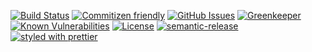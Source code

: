 [![Build Status](https://secure.travis-ci.org/Kronos-Integration/service-swarm.png)](http://travis-ci.org/Kronos-Integration/service-swarm)
[![Commitizen friendly](https://img.shields.io/badge/commitizen-friendly-brightgreen.svg)](http://commitizen.github.io/cz-cli/)
[![GitHub Issues](https://img.shields.io/github/issues/Kronos-Integration/service-swarm.svg?style=flat-square)](https://github.com/Kronos-Integration/service-swarm/issues)
[![Greenkeeper](https://badges.greenkeeper.io/Kronos-Integration/service-swarm.svg)](https://greenkeeper.io/)
[![Known Vulnerabilities](https://snyk.io/test/github/Kronos-Integration/service-swarm/badge.svg)](https://snyk.io/test/github/Kronos-Integration/service-swarm)
[![License](https://img.shields.io/badge/License-BSD%203--Clause-blue.svg)](https://opensource.org/licenses/BSD-3-Clause)
[![semantic-release](https://img.shields.io/badge/%20%20%F0%9F%93%A6%F0%9F%9A%80-semantic--release-e10079.svg)](https://github.com/Kronos-Integration/service-swarm)
[![styled with prettier](https://img.shields.io/badge/styled_with-prettier-ff69b4.svg)](https://github.com/prettier/prettier)
